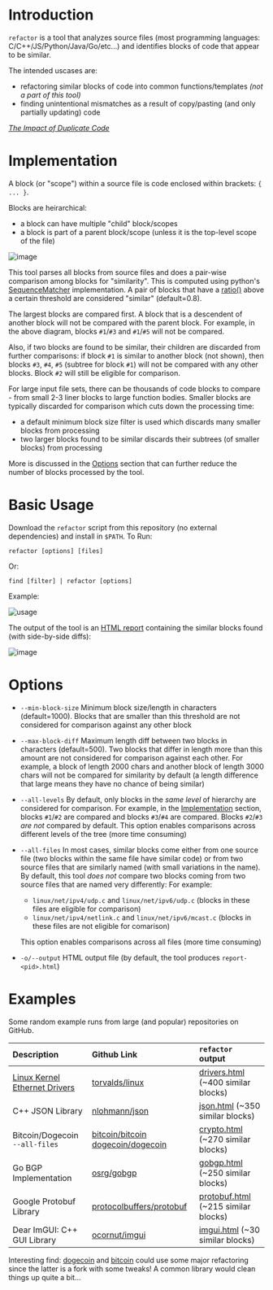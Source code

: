 # Introduction

`refactor` is a tool that analyzes source files (most programming languages: C/C++/JS/Python/Java/Go/etc...) and identifies blocks of code that appear to be similar.  

The intended uscases are:
- refactoring similar blocks of code into common functions/templates *(not a part of this tool)*
- finding unintentional mismatches as a result of copy/pasting (and only partially updating) code  

*[The Impact of Duplicate Code](https://levelup.gitconnected.com/the-impact-of-duplicate-code-31c0bceab831)*

# Implementation

A block (or "scope") within a source file is code enclosed within brackets: `{ ... }`.  

Blocks are heirarchical:
- a block can have multiple "child" block/scopes 
- a block is part of a parent block/scope (unless it is the top-level scope of the file)

![image](https://user-images.githubusercontent.com/2707770/167050904-dd0a1abc-c094-453b-9991-88a63c54e37e.png)

This tool parses all blocks from source files and does a pair-wise comparison among blocks for "similarity".  This is computed using python's [SequenceMatcher](https://docs.python.org/3/library/difflib.html#sequencematcher-examples) implementation.  A pair of blocks that have a [ratio()](https://docs.python.org/3/library/difflib.html#difflib.SequenceMatcher.ratio) above a certain threshold are considered "similar" (default=0.8).

The largest blocks are compared first.  A block that is a descendent of another block will not be compared with the parent block.  For example, in the above diagram, blocks `#1`/`#3` and `#1`/`#5` will not be compared.  

Also, if two blocks are found to be similar, their children are discarded from further comparisons: if block `#1` is similar to another block (not shown), then blocks `#3`, `#4`, `#5` (subtree for block `#1`) will not be compared with any other blocks.  Block `#2` will still be eligible for comparison.   

For large input file sets, there can be thousands of code blocks to compare - from small 2-3 liner blocks to large function bodies.  Smaller blocks are typically discarded for comparison which cuts down the processing time:
- a default minimum block size filter is used which discards many smaller blocks from processing
- two larger blocks found to be similar discards their subtrees (of smaller blocks) from processing


More is discussed in the [Options](#options) section that can further reduce the number of blocks processed by the tool.

# Basic Usage

Download the `refactor` script from this repository (no external dependencies) and install in `$PATH`. To Run:  

```
refactor [options] [files]
```
Or:
```
find [filter] | refactor [options]
```
 
Example: 

![usage](https://user-images.githubusercontent.com/2707770/167070282-9bbf69dd-1fe9-4a98-a8bd-4cccf8ce9def.gif)
 

The output of the tool is an [HTML report](#examples) containing the similar blocks found (with side-by-side diffs):

![image](https://user-images.githubusercontent.com/2707770/167007824-937948cc-ece8-4c5d-a5b4-7580999e4a53.png)

# Options

- `--min-block-size` Minimum block size/length in characters (default=1000).  Blocks that are smaller than this threshold are not considered for comparison against any other block
- `--max-block-diff` Maximum length diff between two blocks in characters (default=500).  Two blocks that differ in length more than this amount are not considered for comparison against each other.  For example, a block of length 2000 chars and another block of length 3000 chars will not be compared for similarity by default (a length difference that large means they have no chance of being similar)
- `--all-levels` By default, only blocks in the *same level* of hierarchy are considered for comparison.  For example, in the [Implementation](#implementation) section, blocks `#1`/`#2` are compared and blocks `#3`/`#4` are compared.  Blocks `#2`/`#3` *are not* compared by default. This option enables comparisons across different levels of the tree (more time consuming)
- `--all-files` In most cases, similar blocks come either from one source file (two blocks within the same file have similar code) or from two source files that are similarly named (with small variations in the name). By default, this tool *does not* compare two blocks coming from two source files that are named very differently:  For example:

   - `linux/net/ipv4/udp.c` and `linux/net/ipv6/udp.c` (blocks in these files are eligible for comparison)
   - `linux/net/ipv4/netlink.c` and `linux/net/ipv6/mcast.c` (blocks in these files are not eligible for comarison)

  This option enables comparisons across all files (more time consuming)
- `-o/--output` HTML output file (by default, the tool produces `report-<pid>.html`)

# Examples

Some random example runs from large (and popular) repositories on GitHub. 

| Description  | Github Link | `refactor` output |
| :-- | :-- | :--
| [Linux Kernel Ethernet Drivers](https://github.com/torvalds/linux/tree/master/drivers/net/ethernet)  | [torvalds/linux](https://github.com/torvalds/linux) | [drivers.html](https://rawcdn.githack.com/forhadahmed/refactor/main/examples/drivers.html) (~400 similar blocks) |
| C++ JSON Library | [nlohmann/json](https://github.com/nlohmann/json) | [json.html](https://rawcdn.githack.com/forhadahmed/refactor/main/examples/json.html) (~350 similar blocks) |
| Bitcoin/Dogecoin `--all-files` | [bitcoin/bitcoin](https://github.com/bitcoin/bitcoin) [dogecoin/dogecoin](https://github.com/dogecoin/dogecoin) |  [crypto.html](https://rawcdn.githack.com/forhadahmed/refactor/main/examples/crypto.html) (~270 similar blocks) |     
| Go BGP Implementation | [osrg/gobgp](https://github.com/osrg/gobgp) |  [gobgp.html](https://rawcdn.githack.com/forhadahmed/refactor/main/examples/gobgp.html) (~250 similar blocks) |
| Google Protobuf Library  | [protocolbuffers/protobuf](https://github.com/protocolbuffers/protobuf) |  [protobuf.html](https://rawcdn.githack.com/forhadahmed/refactor/main/examples/protobuf.html) (~215 similar blocks) |
| Dear ImGUI: C++ GUI Library  | [ocornut/imgui](https://github.com/ocornut/imgui) |  [imgui.html](https://rawcdn.githack.com/forhadahmed/refactor/main/examples/imgui.html) (~30 similar blocks) |


Interesting find: [dogecoin](https://github.com/dogecoin/dogecoin) and [bitcoin](https://github.com/bitcoin/bitcoin) could use some major refactoring since the latter is a fork with some tweaks! A common library would clean things up quite a bit...  


